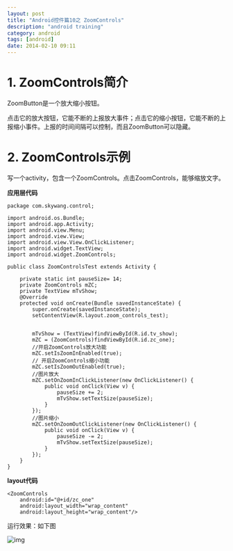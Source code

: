 ```yaml
---
layout: post
title: "Android控件篇10之 ZoomControls"
description: "android training"
category: android
tags: [android]
date: 2014-02-10 09:11
---
```






<a name="anchor1"></a>
# 1. ZoomControls简介

ZoomButton是一个放大缩小按钮。

点击它的放大按钮，它能不断的上报放大事件；点击它的缩小按钮，它能不断的上报缩小事件。上报的时间间隔可以控制，而且ZoomButton可以隐藏。



<a name="anchor2"></a>
# 2. ZoomControls示例

写一个activity，包含一个ZoomControls。点击ZoomControls，能够缩放文字。

**应用层代码**

    package com.skywang.control;

    import android.os.Bundle;
    import android.app.Activity;
    import android.view.Menu;
    import android.view.View;
    import android.view.View.OnClickListener;
    import android.widget.TextView;
    import android.widget.ZoomControls;

    public class ZoomControlsTest extends Activity {

        private static int pauseSize= 14;
        private ZoomControls mZC;
        private TextView mTvShow;
        @Override
        protected void onCreate(Bundle savedInstanceState) {
            super.onCreate(savedInstanceState);
            setContentView(R.layout.zoom_controls_test);
            

            mTvShow = (TextView)findViewById(R.id.tv_show);
            mZC = (ZoomControls)findViewById(R.id.zc_one);
            //开启ZoomControls放大功能
            mZC.setIsZoomInEnabled(true);
            // 开启ZoomControls缩小功能
            mZC.setIsZoomOutEnabled(true);
            //图片放大
            mZC.setOnZoomInClickListener(new OnClickListener() {
                public void onClick(View v) {
                    pauseSize += 2;
                    mTvShow.setTextSize(pauseSize);
                }
            });
            //图片缩小
            mZC.setOnZoomOutClickListener(new OnClickListener() {
                public void onClick(View v) {
                    pauseSize -= 2;
                    mTvShow.setTextSize(pauseSize);
                }
            });
        }
    }

**layout代码**

    <ZoomControls
        android:id="@+id/zc_one"
        android:layout_width="wrap_content"
        android:layout_height="wrap_content"/>


运行效果：如下图

![img](/media/pic/android/widgets/zoomcontrols01.jpg)

